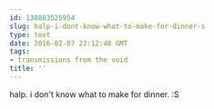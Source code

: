 ```yaml
---
id: 138883525954
slug: halp-i-dont-know-what-to-make-for-dinner-s
type: text
date: 2016-02-07 22:12:48 GMT
tags:
- transmissions from the void
title: ''
---
```

halp. i don't know what to make for dinner. :S